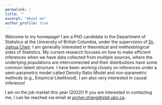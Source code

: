```yaml
---
permalink: /
title: ""
excerpt: "About me"
author_profile: true
---
```


Welcome to my homepage! 
I am a PhD candidate in the Department of Statistics at the University of British Columbia, under the supervision of [Dr. Jiahua Chen](https://www.stat.ubc.ca/~jhchen/). I am generally interested in theoretical and methodological sides of Statistics. My current research focuses on how to make efficient inferences when we have data collected from multiple sources, where the underlying populations are interconnected and their distributions have some common latent structure. I have been working closely on inferences under a semi-parametric model called Density Ratio Model and non-parametric methods (e.g., Empirical Likelihood). I am also very interested in causal inference! 

I am on the job market this year (2022)! If you are interested in contacting me, I can be reached via email at archer.zhang@stat.ubc.ca.
